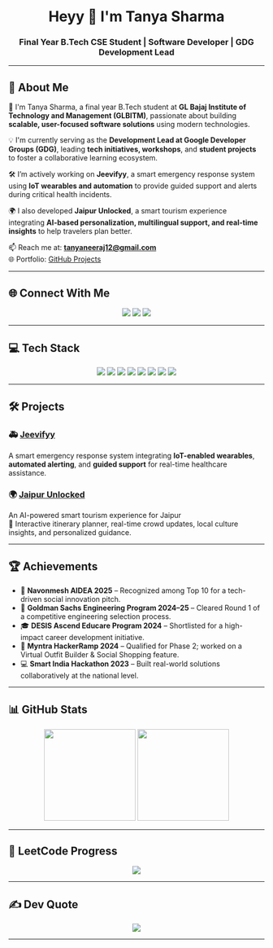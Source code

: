 <h1 align="center">Heyy 👋 I'm Tanya Sharma</h1>
<h3 align="center">Final Year B.Tech CSE Student | Software Developer | GDG Development Lead</h3>

---

## 💫 About Me  
🚀 I'm Tanya Sharma, a final year B.Tech student at **GL Bajaj Institute of Technology and Management (GLBITM)**, passionate about building **scalable, user-focused software solutions** using modern technologies.  

💡 I'm currently serving as the **Development Lead at Google Developer Groups (GDG)**, leading **tech initiatives, workshops**, and **student projects** to foster a collaborative learning ecosystem.

🛠️ I’m actively working on **Jeevifyy**, a smart emergency response system using **IoT wearables and automation** to provide guided support and alerts during critical health incidents.  

🌍 I also developed **Jaipur Unlocked**, a smart tourism experience integrating **AI-based personalization, multilingual support, and real-time insights** to help travelers plan better.

📫 Reach me at: **[tanyaneeraj12@gmail.com](mailto:tanyaneeraj12@gmail.com)**  
🌐 Portfolio: [GitHub Projects](https://github.com/TANYASHARMA2226?tab=repositories)

---

## 🌐 Connect With Me  
<p align="center">
<a href="https://www.linkedin.com/in/tanyasharma2604/"><img src="https://img.shields.io/badge/LinkedIn-%230077B5.svg?style=for-the-badge&logo=linkedin&logoColor=white"></a>
<a href="https://www.instagram.com/t.a.n.y.a._204/"><img src="https://img.shields.io/badge/Instagram-%23E4405F.svg?style=for-the-badge&logo=Instagram&logoColor=white"></a>
<a href="mailto:tanyaneeraj12@gmail.com"><img src="https://img.shields.io/badge/Email-%23D14836.svg?style=for-the-badge&logo=gmail&logoColor=white"></a>
</p>

---

## 💻 Tech Stack  
<p align="center">
<img src="https://img.shields.io/badge/C++-%2300599C.svg?style=for-the-badge&logo=c%2B%2B&logoColor=white">
<img src="https://img.shields.io/badge/Firebase-%23039BE5.svg?style=for-the-badge&logo=firebase&logoColor=white">
<img src="https://img.shields.io/badge/JavaScript-%23F7DF1E.svg?style=for-the-badge&logo=javascript&logoColor=black">
<img src="https://img.shields.io/badge/Python-3670A0?style=for-the-badge&logo=python&logoColor=ffdd54">
<img src="https://img.shields.io/badge/HTML5-%23E34F26.svg?style=for-the-badge&logo=html5&logoColor=white">
<img src="https://img.shields.io/badge/CSS3-%231572B6.svg?style=for-the-badge&logo=css3&logoColor=white">
<img src="https://img.shields.io/badge/MySQL-%2300f.svg?style=for-the-badge&logo=mysql&logoColor=white">
<img src="https://img.shields.io/badge/Git-%23F05032.svg?style=for-the-badge&logo=git&logoColor=white">
</p>

---

## 🛠️ Projects  

### 🚑 [Jeevifyy](https://github.com/TANYASHARMA2226)  
A smart emergency response system integrating **IoT-enabled wearables**, **automated alerting**, and **guided support** for real-time healthcare assistance.

### 🌍 [Jaipur Unlocked](https://github.com/your-repo-link)  
An AI-powered smart tourism experience for Jaipur  
🔹 Interactive itinerary planner, real-time crowd updates, local culture insights, and personalized guidance.

---

## 🏆 Achievements  
- 🏅 **Navonmesh AIDEA 2025** – Recognized among Top 10 for a tech-driven social innovation pitch.  
- 🌟 **Goldman Sachs Engineering Program 2024–25** – Cleared Round 1 of a competitive engineering selection process.  
- 🎓 **DESIS Ascend Educare Program 2024** – Shortlisted for a high-impact career development initiative.  
- 👗 **Myntra HackerRamp 2024** – Qualified for Phase 2; worked on a Virtual Outfit Builder & Social Shopping feature.  
- 💻 **Smart India Hackathon 2023** – Built real-world solutions collaboratively at the national level.  

---

## 📊 GitHub Stats  
<p align="center">
<img src="https://github-readme-stats.vercel.app/api?username=TANYASHARMA2226&show_icons=true&theme=tokyonight" height="180px">
<img src="https://github-readme-streak-stats.herokuapp.com/?user=TANYASHARMA2226&theme=tokyonight" height="180px">
</p>

---

## 🚀 LeetCode Progress  
<p align="center">
<img src="https://leetcard.jacoblin.cool/TANYA_SHARMA_26?theme=dark&font=Karma&ext=activity">
</p>

---

## ✍️ Dev Quote  
<p align="center">
<img src="https://quotes-github-readme.vercel.app/api?type=horizontal&theme=radical">
</p>

---

